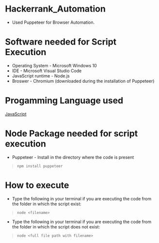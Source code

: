 # Hackerrank_Automation
- Used Puppeteer for Browser Automation.

# Software needed for Script Execution
- Operating System - Microsoft Windows 10
- IDE - Microsoft Visual Studio Code
- JavaScript runtime - Node.js
- Broswer - Chromium (downloaded during the installation of Puppeteer) 

# Progamming Language used
[JavaScript ](https://www.w3schools.com/js/DEFAULT.asp)

# Node Package needed for script execution 
* Puppeteer - Install in the directory where the code is present
 > `npm install puppeteer`

# How to execute
- Type the following in your terminal if you are executing the code from the folder in which the script exist:
 > `node <filename>`
- Type the following in your terminal if you are executing the code from the folder in which the script does not exist:
 > `node <full file path with filename>`


